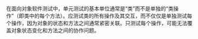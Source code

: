 在面向对象软件测试中，单元测试的基本单位通常是“类”而不是单独的“类操作”（即类中的每个方法）。应测试类的所有操作及其交互，而不仅仅是单独测试每个操作，因为对象的状态和方法之间通常紧密关联。只测试每个操作，可能无法覆盖对象状态变化和方法之间的协作问题。